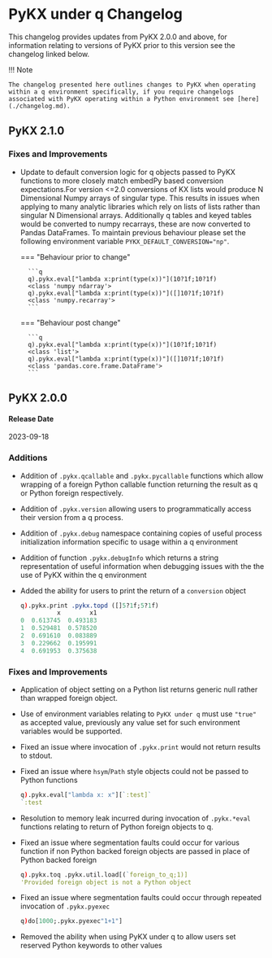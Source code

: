 # PyKX under q Changelog

This changelog provides updates from PyKX 2.0.0 and above, for information relating to versions of PyKX prior to this version see the changelog linked below.

!!! Note

	The changelog presented here outlines changes to PyKX when operating within a q environment specifically, if you require changelogs associated with PyKX operating within a Python environment see [here](./changelog.md).

## PyKX 2.1.0

### Fixes and Improvements

- Update to default conversion logic for q objects passed to PyKX functions to more closely match embedPy based conversion expectations.For version <=2.0 conversions of KX lists would produce N Dimensional Numpy arrays of singular type. This results in issues when applying to many analytic libraries which rely on lists of lists rather than singular N Dimensional arrays. Additionally q tables and keyed tables would be converted to numpy recarrays, these are now converted to Pandas DataFrames. To maintain previous behaviour please set the following environment variable `PYKX_DEFAULT_CONVERSION="np"`.

	=== "Behaviour prior to change"

		```q
		q).pykx.eval["lambda x:print(type(x))"](10?1f;10?1f)
		<class 'numpy ndarray'>
		q).pykx.eval["lambda x:print(type(x))"]([]10?1f;10?1f)
		<class 'numpy.recarray'>
		```

	=== "Behaviour post change"

		```q
		q).pykx.eval["lambda x:print(type(x))"](10?1f;10?1f)
		<class 'list'>
		q).pykx.eval["lambda x:print(type(x))"]([]10?1f;10?1f)
		<class 'pandas.core.frame.DataFrame'>
		```

## PyKX 2.0.0

#### Release Date

2023-09-18

### Additions

- Addition of `.pykx.qcallable` and `.pykx.pycallable` functions which allow wrapping of a foreign Python callable function returning the result as q or Python foreign respectively.
- Addition of `.pykx.version` allowing users to programmatically access their version from a q process.
- Addition of `.pykx.debug` namespace containing copies of useful process initialization information specific to usage within a q environment
- Addition of function `.pykx.debugInfo` which returns a string representation of useful information when debugging issues with the the use of PyKX within the q environment
- Added the ability for users to print the return of a `conversion` object

	```q
	q).pykx.print .pykx.topd ([]5?1f;5?1f)
	          x        x1
	0  0.613745  0.493183
	1  0.529481  0.578520
	2  0.691610  0.083889
	3  0.229662  0.195991
	4  0.691953  0.375638
	```

### Fixes and Improvements

- Application of object setting on a Python list returns generic null rather than wrapped foreign object.
- Use of environment variables relating to `PyKX under q` must use `"true"` as accepted value, previously any value set for such environment variables would be supported.
- Fixed an issue where invocation of `.pykx.print` would not return results to stdout.
- Fixed an issue where `hsym`/`Path` style objects could not be passed to Python functions

	```q
	q).pykx.eval["lambda x: x"][`:test]`
	`:test	
	```

- Resolution to memory leak incurred during invocation of `.pykx.*eval` functions relating to return of Python foreign objects to q.
- Fixed an issue where segmentation faults could occur for various function if non Python backed foreign objects are passed in place of Python backed foreign

	```q
	q).pykx.toq .pykx.util.load[(`foreign_to_q;1)]
	'Provided foreign object is not a Python object
	```

- Fixed an issue where segmentation faults could occur through repeated invocation of `.pykx.pyexec`

	```q
	q)do[1000;.pykx.pyexec"1+1"]
	```

- Removed the ability when using PyKX under q to allow users set reserved Python keywords to other values
